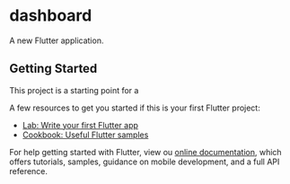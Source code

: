 # dashboard

A new Flutter application.

## Getting Started

This project is a starting point for a 

A few resources to get you started if this is your first Flutter project:

- [Lab: Write your first Flutter app](https://flutter.dev/docs/get-started/codelab)
- [Cookbook: Useful Flutter samples](https://flutter.dev/docs/cookbook)

For help getting started with Flutter, view ou
[online documentation](https://flutter.dev/docs), which offers tutorials,
samples, guidance on mobile development, and a full API reference.
